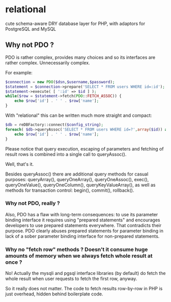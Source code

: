 # relational
cute schema-aware DRY database layer for PHP, with adaptors for PostgreSQL and MySQL

## Why not PDO ?

PDO is rather complex, provides many choices and so its interfaces are rather complex. Unnecessarily complex.

For example:

```PHP
$connection = new PDO($dsn,$username,$password);
$statement = $connection->prepare('SELECT * FROM users WHERE id=:id');
$statement->execute( [ ':id' => $id ] );
while($row = $statement->fetch(PDO::FETCH_ASSOC)) {
    echo $row['id'] . ' ' . $row['name'];
}
```

With "relational" this can be written much more straight and compact:

```PHP
$db = reDBFactory::connect($config_string);
foreach( $db->queryAssoc('SELECT * FROM users WHERE id=?',array($id)) as $row ) {
    echo $row['id'] . ' ' . $row['name'];
}
```

Please notice that query execution, escaping of parameters and fetching of result rows is combined into a single call to queryAssoc().

Well, that's it.

Besides queryAssoc() there are additional query methods for casual purposes: queryArray(), queryOneArray(), queryOneAssoc(), exec(), queryOneValue(), queryOneColumn(), queryKeyValueArray(), as well as methods for transaction control: begin(), commit(), rollback().


### Why not PDO, really ?

Also, PDO has a flaw with long-term consequences: to use its parameter binding interface it requires using "prepared statements" and encourages developers to use prepared statements everywhere. That contradicts their purpose. PDO clearly abuses prepared statements for parameter binding in lack of a sober parameter binding interface for non-prepared statements.


### Why no "fetch row" methods ? Doesn't it consume huge amounts of memory when we always fetch whole result at once ?

No! Actually the mysqli and pgsql interface libraries (by default) do fetch the whole result when user requests to fetch the first row, anyway.

So it really does not matter. The code to fetch results row-by-row in PHP is just overhead, hidden behind boilerplate code.

